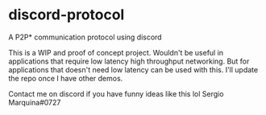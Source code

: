 # discord-protocol
A P2P* communication protocol using discord

This is a WIP and proof of concept project. Wouldn't be useful in applications that require low latency high throughput networking. But for applications that doesn't need low latency can be used with this. I'll update the repo once I have other demos.

Contact me on discord if you have funny ideas like this lol
Sergio Marquina#0727
